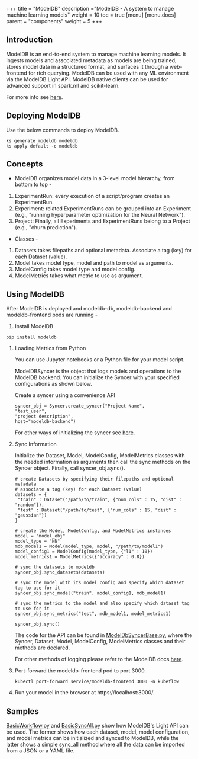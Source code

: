 +++
title = "ModelDB"
description ="ModelDB - A system to manage machine learning models"
weight = 10
toc = true
[menu]
[menu.docs]
  parent = "components"
  weight = 5
+++

## Introduction

ModelDB is an end-to-end system to manage machine learning models. It ingests models and associated metadata as models are being trained, stores model data in a structured format, and surfaces it through a web-frontend
for rich querying. ModelDB can be used with any ML environment via the ModelDB Light API. ModelDB native clients can be used for advanced support in spark.ml and scikit-learn.

For more info see [here](https://github.com/mitdbg/modeldb#overview).

## Deploying ModelDB

Use the below commands to deploy ModelDB.

```
ks generate modeldb modeldb
ks apply default -c modeldb
```

## Concepts
 
* ModelDB organizes model data in a 3-level model hierarchy, from bottom to top - 

1. ExperimentRun: every execution of a script/program creates an ExperimentRun.
1. Experiment: related ExperimentRuns can be grouped into an Experiment (e.g., "running hyperparameter optimization for the Neural Network"). 
1. Project: Finally, all Experiments and ExperimentRuns belong to a Project (e.g., "churn prediction").

* Classes -

1. Datasets takes  filepaths and optional metadata. Associate a tag (key) for each Dataset (value).
1. Model takes model type, model and path to model as arguments.
1. ModelConfig takes model type and model config.
1. ModelMetrics takes what metric to use as argument.

## Using ModelDB

After ModelDB is deployed and modeldb-db, modeldb-backend and modeldb-frontend pods are running - 

1. Install ModelDB

``` 
pip install modeldb
```

1. Loading Metrics from Python

   You can use Jupyter notebooks or a Python file for your model script.

   ModelDBSyncer is the object that logs models and operations to the ModelDB backend.
   You can initialize the Syncer with your specified configurations as shown below.

   Create a syncer using a convenience API

   ```
   syncer_obj = Syncer.create_syncer("Project Name", 
   "test_user", 
   "project description", 
   host="modeldb-backend")
   ```

   For other ways of initializing the syncer see [here](https://github.com/mitdbg/modeldb/blob/master/client/python/light_api.md#b-create-a-modeldb-syncer).

1. Sync Information

   Initialize the Dataset, Model, ModelConfig, ModelMetrics classes with the needed information as arguments then call the sync methods on the Syncer object. Finally, call syncer_obj.sync().

   ```
   # create Datasets by specifying their filepaths and optional metadata
   # associate a tag (key) for each Dataset (value)
   datasets = {
    "train" : Dataset("/path/to/train", {"num_cols" : 15, "dist" : "random"}),
    "test" : Dataset("/path/to/test", {"num_cols" : 15, "dist" : "gaussian"})
   }

   # create the Model, ModelConfig, and ModelMetrics instances
   model = "model_obj"
   model_type = "NN"
   mdb_model1 = Model(model_type, model, "/path/to/model1")
   model_config1 = ModelConfig(model_type, {"l1" : 10})
   model_metrics1 = ModelMetrics({"accuracy" : 0.8})

   # sync the datasets to modeldb
   syncer_obj.sync_datasets(datasets)

   # sync the model with its model config and specify which dataset tag to use for it
   syncer_obj.sync_model("train", model_config1, mdb_model1)

   # sync the metrics to the model and also specify which dataset tag to use for it
   syncer_obj.sync_metrics("test", mdb_model1, model_metrics1)

   syncer_obj.sync()
   ```
   The code for the API can be found in [ModelDbSyncerBase.py](https://github.com/mitdbg/modeldb/blob/master/client/python/modeldb/basic/ModelDbSyncerBase.py), where the Syncer, Dataset, Model, ModelConfig, ModelMetrics classes and
   their methods are declared.

   For other methods of logging please refer to the ModelDB docs [here](https://github.com/mitdbg/modeldb/blob/master/client/python/light_api.md#c-sync-information).

1. Port-forward the modeldb-frontend pod to port 3000.

   ```
   kubectl port-forward service/modeldb-frontend 3000 -n kubeflow
   ```
1. Run your model in the browser at https://localhost:3000/.

## Samples


 [BasicWorkflow.py](https://github.com/mitdbg/modeldb/blob/master/client/python/samples/basic/BasicWorkflow.py) and [BasicSyncAll.py](https://github.com/mitdbg/modeldb/blob/master/client/python/samples/basic/BasicSyncAll.py)
 show how ModelDB's Light API can be used. The former shows how each dataset, model, model configuration, and model metrics can be initialized and synced to ModelDB, while the latter shows a simple
 sync_all method where all the data can be imported from a JSON or a YAML file.
